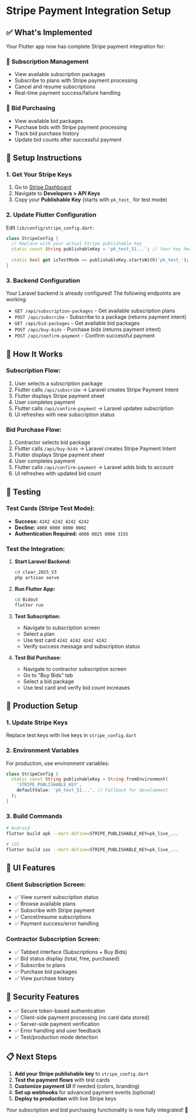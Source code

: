# Stripe Payment Integration Setup

## ✅ **What's Implemented**

Your Flutter app now has complete Stripe payment integration for:

### 🔹 **Subscription Management**
- View available subscription packages
- Subscribe to plans with Stripe payment processing
- Cancel and resume subscriptions
- Real-time payment success/failure handling

### 🔹 **Bid Purchasing**
- View available bid packages
- Purchase bids with Stripe payment processing
- Track bid purchase history
- Update bid counts after successful payment

## 🔧 **Setup Instructions**

### 1. **Get Your Stripe Keys**

1. Go to [Stripe Dashboard](https://dashboard.stripe.com)
2. Navigate to **Developers > API Keys**
3. Copy your **Publishable Key** (starts with `pk_test_` for test mode)

### 2. **Update Flutter Configuration**

Edit `lib/config/stripe_config.dart`:

```dart
class StripeConfig {
  // Replace with your actual Stripe publishable key
  static const String publishableKey = 'pk_test_51...'; // Your key here
  
  static bool get isTestMode => publishableKey.startsWith('pk_test_');
}
```

### 3. **Backend Configuration**

Your Laravel backend is already configured! The following endpoints are working:

- `GET /api/subscription-packages` - Get available subscription plans
- `POST /api/subscribe` - Subscribe to a package (returns payment intent)
- `GET /api/bid-packages` - Get available bid packages  
- `POST /api/buy-bids` - Purchase bids (returns payment intent)
- `POST /api/confirm-payment` - Confirm successful payment

## 🎯 **How It Works**

### **Subscription Flow:**
1. User selects a subscription package
2. Flutter calls `/api/subscribe` → Laravel creates Stripe Payment Intent
3. Flutter displays Stripe payment sheet
4. User completes payment
5. Flutter calls `/api/confirm-payment` → Laravel updates subscription
6. UI refreshes with new subscription status

### **Bid Purchase Flow:**
1. Contractor selects bid package
2. Flutter calls `/api/buy-bids` → Laravel creates Stripe Payment Intent
3. Flutter displays Stripe payment sheet
4. User completes payment
5. Flutter calls `/api/confirm-payment` → Laravel adds bids to account
6. UI refreshes with updated bid count

## 🧪 **Testing**

### **Test Cards (Stripe Test Mode):**
- **Success:** `4242 4242 4242 4242`
- **Decline:** `4000 0000 0000 0002`
- **Authentication Required:** `4000 0025 0000 3155`

### **Test the Integration:**

1. **Start Laravel Backend:**
   ```bash
   cd clear_2025_V3
   php artisan serve
   ```

2. **Run Flutter App:**
   ```bash
   cd Bidout
   flutter run
   ```

3. **Test Subscription:**
   - Navigate to subscription screen
   - Select a plan
   - Use test card `4242 4242 4242 4242`
   - Verify success message and subscription status

4. **Test Bid Purchase:**
   - Navigate to contractor subscription screen
   - Go to "Buy Bids" tab  
   - Select a bid package
   - Use test card and verify bid count increases

## 🚀 **Production Setup**

### 1. **Update Stripe Keys**
Replace test keys with live keys in `stripe_config.dart`

### 2. **Environment Variables**
For production, use environment variables:

```dart
class StripeConfig {
  static const String publishableKey = String.fromEnvironment(
    'STRIPE_PUBLISHABLE_KEY',
    defaultValue: 'pk_test_51...', // Fallback for development
  );
}
```

### 3. **Build Commands**
```bash
# Android
flutter build apk --dart-define=STRIPE_PUBLISHABLE_KEY=pk_live_...

# iOS  
flutter build ios --dart-define=STRIPE_PUBLISHABLE_KEY=pk_live_...
```

## 📱 **UI Features**

### **Client Subscription Screen:**
- ✅ View current subscription status
- ✅ Browse available plans
- ✅ Subscribe with Stripe payment
- ✅ Cancel/resume subscriptions
- ✅ Payment success/error handling

### **Contractor Subscription Screen:**
- ✅ Tabbed interface (Subscriptions + Buy Bids)
- ✅ Bid status display (total, free, purchased)
- ✅ Subscribe to plans
- ✅ Purchase bid packages
- ✅ View purchase history

## 🔐 **Security Features**

- ✅ Secure token-based authentication
- ✅ Client-side payment processing (no card data stored)
- ✅ Server-side payment verification
- ✅ Error handling and user feedback
- ✅ Test/production mode detection

## 📋 **Next Steps**

1. **Add your Stripe publishable key** to `stripe_config.dart`
2. **Test the payment flows** with test cards
3. **Customize payment UI** if needed (colors, branding)
4. **Set up webhooks** for advanced payment events (optional)
5. **Deploy to production** with live Stripe keys

Your subscription and bid purchasing functionality is now fully integrated! 🎉 